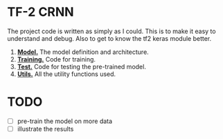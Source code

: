 # TF-2 CRNN

The project code is written as simply as I could. This is to make it easy to understand and debug. Also to get to know the tf2 keras module better.

1. [**Model.**](/crnn_model.py) The model definition and architecture.
2. [**Training.**](/train.py) Code for training.
3. [**Test.**](/test.py) Code for testing the pre-trained model.
4. [**Utils.**](/utils.py) All the utility functions used.

# TODO
- [ ] pre-train the model on more data
- [ ] illustrate the results
